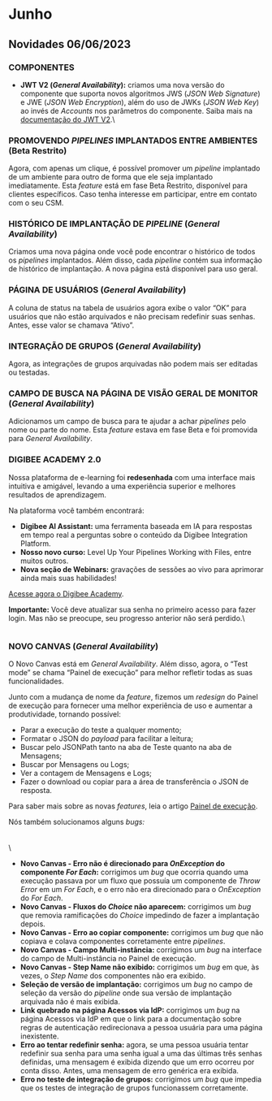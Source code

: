 # Junho

## Novidades 06/06/2023

### COMPONENTES

* **JWT V2 (**_**General Availability**_**):** criamos uma nova versão do componente que suporta novos algoritmos JWS (_JSON Web Signature_) e JWE (_JSON Web Encryption_), além do uso de JWKs (_JSON Web Key_) ao invés de _Accounts_ nos parâmetros do componente. Saiba mais na [documentação do JWT V2](https://docs.digibee.com/documentation/v/pt-br/components/security-components/jwt-v2).\


### PROMOVENDO _PIPELINES_ IMPLANTADOS ENTRE AMBIENTES (Beta Restrito)

Agora, com apenas um clique, é possível promover um _pipeline_ implantado de um ambiente para outro de forma que ele seja implantado imediatamente. Esta _feature_ está em fase Beta Restrito, disponível para clientes específicos. Caso tenha interesse em participar, entre em contato com o seu CSM.



### HISTÓRICO DE IMPLANTAÇÃO DE _PIPELINE_ (_General Availability_)

Criamos uma nova página onde você pode encontrar o histórico de todos os _pipelines_ implantados. Além disso, cada _pipeline_ contém sua informação de histórico de implantação. A nova página está disponível para uso geral.

### &#x20;PÁGINA DE USUÁRIOS (_General Availability_)

A coluna de status na tabela de usuários agora exibe o valor “OK” para usuários que não estão arquivados e não precisam redefinir suas senhas. Antes, esse valor se chamava “Ativo”.



### INTEGRAÇÃO DE GRUPOS (_General Availability_)

Agora, as integrações de grupos arquivadas não podem mais ser editadas ou testadas.

### &#x20; CAMPO DE BUSCA NA PÁGINA DE VISÃO GERAL DE MONITOR (_General Availability_)

Adicionamos um campo de busca para te ajudar a achar _pipelines_ pelo nome ou parte do nome. Esta _feature_ estava em fase Beta e foi promovida para _General Availability_.

### &#x20; DIGIBEE ACADEMY 2.0

Nossa plataforma de e-learning foi **redesenhada** com uma interface mais intuitiva e amigável, levando a uma experiência superior e melhores resultados de aprendizagem.

Na plataforma você também encontrará:

* **Digibee AI Assistant:** uma ferramenta baseada em IA para respostas em tempo real a perguntas sobre o conteúdo da Digibee Integration Platform.
* **Nosso novo curso:** Level Up Your Pipelines Working with Files, entre muitos outros.
* **Nova seção de Webinars:** gravações de sessões ao vivo para aprimorar ainda mais suas habilidades!

[Acesse agora o Digibee Academy](https://digibee.academy/).

**Importante:** Você deve atualizar sua senha no primeiro acesso para fazer login. Mas não se preocupe, seu progresso anterior não será perdido.\


<figure><img src="https://downloads.intercomcdn.com/i/o/757129956/fe5fbce71c8c70c6cd6706f9/2023-05-17+11-12-14.gif" alt=""><figcaption></figcaption></figure>

### &#x20; NOVO CANVAS (_General Availability_)

O Novo Canvas está em _General Availability_. Além disso, agora, o “Test mode” se chama “Painel de execução” para melhor refletir todas as suas funcionalidades.

Junto com a mudança de nome da _feature_, fizemos um _redesign_ do Painel de execução para fornecer uma melhor experiência de uso e aumentar a produtividade, tornando possível:

* Parar a execução do teste a qualquer momento;
* Formatar o JSON do _payload_ para facilitar a leitura;
* Buscar pelo JSONPath tanto na aba de Teste quanto na aba de Mensagens;
* Buscar por Mensagens ou Logs;
* Ver a contagem de Mensagens e Logs;
* Fazer o download ou copiar para a área de transferência o JSON de resposta.

Para saber mais sobre as novas _features_, leia o artigo [Painel de execução](https://docs.digibee.com/documentation/v/pt-br/build/novo-canvas-beta-restrito/painel-de-execucao-beta).









Nós também solucionamos alguns _bugs:_\
\
\
\


* **Novo Canvas - Erro não é direcionado para **_**OnException**_** do componente **_**For Each**_**:** corrigimos um _bug_ que ocorria quando uma execução passava por um fluxo que possuía um componente de _Throw Error_ em um _For Each_, e o erro não era direcionado para o _OnException_ do _For Each_.
* **Novo Canvas - Fluxos do **_**Choice**_** não aparecem:** corrigimos um _bug_ que removia ramificações do _Choice_ impedindo de fazer a implantação depois.
* **Novo Canvas - Erro ao copiar componente:** corrigimos um _bug_ que não copiava e colava componentes corretamente entre _pipelines_.
* **Novo Canvas - Campo Multi-instância:** corrigimos um _bug_ na interface do campo de Multi-instância no Painel de execução.
* **Novo Canvas - Step Name não exibido:** corrigimos um _bug_ em que, às vezes, o _Step Name_ dos componentes não era exibido.
* **Seleção de versão de implantação:** corrigimos um _bug_ no campo de seleção da versão do _pipeline_ onde sua versão de implantação arquivada não é mais exibida.
* **Link quebrado na página Acessos via IdP:** corrigimos um _bug_ na página Acessos via IdP em que o link para a documentação sobre regras de autenticação redirecionava a pessoa usuária para uma página inexistente.
* **Erro ao tentar redefinir senha:** agora, se uma pessoa usuária tentar redefinir sua senha para uma senha igual a uma das últimas três senhas definidas, uma mensagem é exibida dizendo que um erro ocorreu por conta disso. Antes, uma mensagem de erro genérica era exibida.
* **Erro no teste de integração de grupos:** corrigimos um _bug_ que impedia que os testes de integração de grupos funcionassem corretamente.
